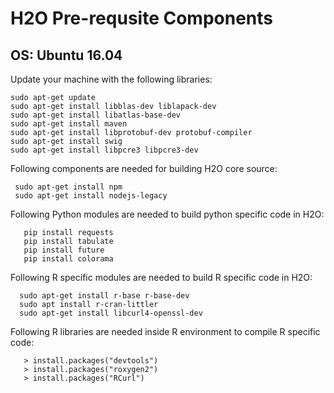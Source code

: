 # H2O Pre-requsite Components #


## OS: Ubuntu 16.04  ##

Update your machine with the following libraries:

```
sudo apt-get update
sudo apt-get install libblas-dev liblapack-dev
sudo apt-get install libatlas-base-dev
sudo apt-get install maven
sudo apt-get install libprotobuf-dev protobuf-compiler
sudo apt-get install swig
sudo apt-get install libpcre3 libpcre3-dev
```

Following components are needed for building H2O core source:
```
 sudo apt-get install npm
 sudo apt-get install nodejs-legacy
```

Following Python modules are needed to build python specific code in H2O:
```
   pip install requests
   pip install tabulate
   pip install future
   pip install colorama
```
Following R specific modules are needed to build R specific code in H2O:
```
  sudo apt-get install r-base r-base-dev
  sudo apt install r-cran-littler
  sudo apt-get install libcurl4-openssl-dev	
```
Following R libraries are needed inside R environment to compile R specific code:
```
   > install.packages("devtools")
   > install.packages("roxygen2")
   > install.packages("RCurl")
```
